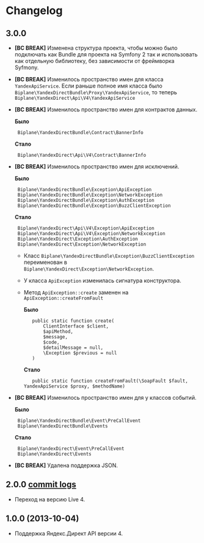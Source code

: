 # Changelog

## 3.0.0

 * **[BC BREAK]** Изменена структура проекта, чтобы можно было подключать как Bundle для проекта на Symfony 2
   так и использовать как отдельную библиотеку, без зависимости от фреймворка Syfmony.

 * **[BC BREAK]** Изменилось пространство имен для класса `YandexApiService`. 
   Если раньше полное имя класса было `Biplane\YandexDirectBundle\Proxy\YandexApiService`, 
   то теперь `Biplane\YandexDirect\Api\V4\YandexApiService`

 * **[BC BREAK]** Изменилось пространство имен для контрактов данных.

   **Было**

        Biplane\YandexDirectBundle\Contract\BannerInfo

   **Стало**
   
        Biplane\YandexDirect\Api\V4\Contract\BannerInfo

 * **[BC BREAK]** Изменилось пространство имен для исключений.

   **Было**

        Biplane\YandexDirectBundle\Exception\ApiException
        Biplane\YandexDirectBundle\Exception\NetworkException
        Biplane\YandexDirectBundle\Exception\AuthException
        Biplane\YandexDirectBundle\Exception\BuzzClientException

   **Стало**

        Biplane\YandexDirect\Api\V4\Exception\ApiException
        Biplane\YandexDirect\Api\V4\Exception\NetworkException
        Biplane\YandexDirect\Exception\AuthException
        Biplane\YandexDirect\Exception\NetworkException

   * Класс `Biplane\YandexDirectBundle\Exception\BuzzClientException` переименован в
     `Biplane\YandexDirect\Exception\NetworkException`.

   * У класса `ApiException` изменилась сигнатура конструктора.
   
   * Метод `ApiException::create` заменен на `ApiException::createFromFault`

     **Было**

            public static function create(
                ClientInterface $client,
                $apiMethod,
                $message,
                $code,
                $detailMessage = null,
                \Exception $previous = null
            )

     **Стало**

            public static function createFromFault(\SoapFault $fault, YandexApiService $proxy, $methodName)

 * **[BC BREAK]** Изменилось пространство имен для у классов событий.

   **Было**

        Biplane\YandexDirectBundle\Event\PreCallEvent
        Biplane\YandexDirectBundle\Events

   **Стало**

        Biplane\YandexDirect\Event\PreCallEvent
        Biplane\YandexDirect\Events

 * **[BC BREAK]** Удалена поддержка JSON.

## 2.0.0 [commit logs](https://github.com/biplane/BiplaneYandexDirectBundle/compare/1.0.0...2.0.0)

 * Переход на версию Live 4.

## 1.0.0 (2013-10-04)

 * Поддержка Яндекс.Директ API версии 4.
